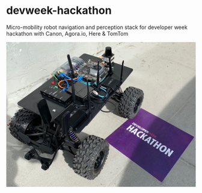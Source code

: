 # devweek-hackathon
Micro-mobility robot navigation and perception stack for developer week hackathon with Canon, Agora.io, Here &amp; TomTom

![alt text](https://github.com/executable-dev/devweek-hackathon/blob/master/robot-dev-base.JPG)
